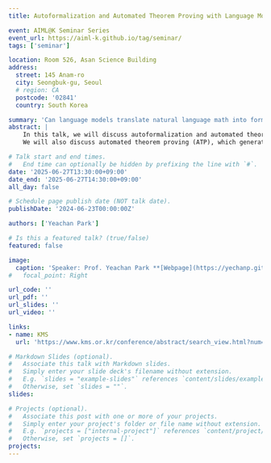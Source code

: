 ```yaml
---
title: Autoformalization and Automated Theorem Proving with Language Models

event: AIML@K Seminar Series
event_url: https://aiml-k.github.io/tag/seminar/  
tags: ['seminar']

location: Room 526, Asan Science Building 
address:
  street: 145 Anam-ro
  city: Seongbuk-gu, Seoul
  # region: CA
  postcode: '02841'
  country: South Korea

summary: 'Can language models translate natural language math into formal proofs (autoformalization) and more?'
abstract: |
    In this talk, we will discuss autoformalization and automated theorem proving. Autoformalization refers to the task of automatically translating natural language into a formal language. While using proof assistants to verify proofs is effective, it requires users to write proofs in formal language, which can be challenging and time-consuming even for mathematicians, creating a significant barrier to entry. We introduce recent advances in autoformalization using language models. Although the current quality of translation is far from perfect and often fails with complex statements, fine-tuning large language models shows promising results in autoformalization.
    We will also discuss automated theorem proving (ATP), which generates proofs for theorems in formal language. Our focus is on ATP using language models, opening new pathways for theorem proving. Recent progress in ATP is driven by the availability of extensive mathematical data and advanced Lean tactics. Through the integration of machine learning and proof assistants, ATP has successfully solved high-school-level Olympiad math problems. However, solving college-level math problems remains a challenge for ATP. We will explore the current status and future directions of ATP.

# Talk start and end times.
#   End time can optionally be hidden by prefixing the line with `#`.
date: '2025-06-27T13:30:00+09:00'
date_end: '2025-06-27T14:30:00+09:00'
all_day: false

# Schedule page publish date (NOT talk date).
publishDate: '2024-06-23T00:00:00Z'

authors: ['Yeachan Park']

# Is this a featured talk? (true/false)
featured: false

image:
  caption: 'Speaker: Prof. Yeachan Park **[Webpage](https://yechanp.github.io/site/)**'
#   focal_point: Right

url_code: ''
url_pdf: ''
url_slides: ''
url_video: ''

links:
- name: KMS
  url: 'https://www.kms.or.kr/conference/abstract/search_view.html?num=9815&uid=89&start=0&sort=sortDate&period=89&cate=(FS-02)%20Mathematical%20Research%20and%20Reasoning%20in%20the%20Age%20of%20Intelligent%20Machines&etitle=&key_word=&au_name=&au_ename=&au_office=&au_eoffice=&mode=search&section=Focus%20Session'

# Markdown Slides (optional).
#   Associate this talk with Markdown slides.
#   Simply enter your slide deck's filename without extension.
#   E.g. `slides = "example-slides"` references `content/slides/example-slides.md`.
#   Otherwise, set `slides = ""`.
slides:

# Projects (optional).
#   Associate this post with one or more of your projects.
#   Simply enter your project's folder or file name without extension.
#   E.g. `projects = ["internal-project"]` references `content/project/deep-learning/index.md`.
#   Otherwise, set `projects = []`.
projects:
---
```


<!-- 
Slides can be added in a few ways:

- **Create** slides using Wowchemy's [_Slides_](https://docs.hugoblox.com/managing-content/#create-slides) feature and link using `slides` parameter in the front matter of the talk file
- **Upload** an existing slide deck to `static/` and link using `url_slides` parameter in the front matter of the talk file
- **Embed** your slides (e.g. Google Slides) or presentation video on this page using [shortcodes](https://docs.hugoblox.com/writing-markdown-latex/).

Further event details, including page elements such as image galleries, can be added to the body of this page. -->
